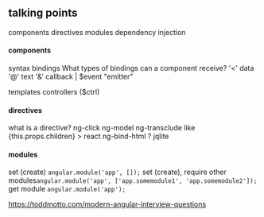 ## talking points
  components
  directives
  modules
  dependency injection


#### components
  syntax
  bindings
    What types of bindings can a component receive?
    '<' data
    '@' text
    '&' callback | $event "emitter"


  templates
  controllers ($ctrl)


#### directives
  what is a directive?
  ng-click
  ng-model
  ng-transclude
    like {this.props.children} > react
  ng-bind-html ?
  jqlite  


#### modules
  set (create) `angular.module('app', []);`
  set (create), require other modules`angular.module('app', ['app.somemodule1', 'app.somemodule2']);`
  get module `angular.module('app');`





https://toddmotto.com/modern-angular-interview-questions
